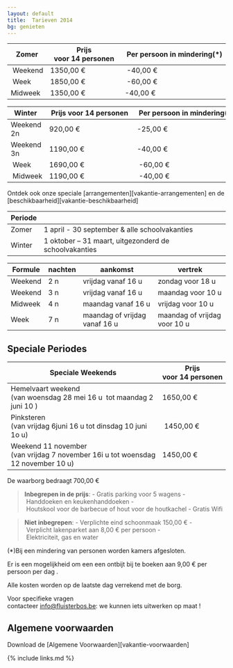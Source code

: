 ```yaml
---
layout: default
title:  Tarieven 2014
bg: genieten
---
```


|  Zomer  | Prijs voor 14 personen | Per persoon in mindering(*)
|---------|------------------------|----------------------------
| Weekend | 1350,00&nbsp;€         | -40,00&nbsp;€
| Week    | 1850,00&nbsp;€         | -60,00&nbsp;€
| Midweek | 1350,00&nbsp;€         | -40,00&nbsp;€

| Winter     | Prijs voor 14 personen | Per persoon in mindering(*)
|------------|------------------------|----------------------------
| Weekend 2n |  920,00&nbsp;€         | -25,00&nbsp;€
| Weekend 3n | 1190,00&nbsp;€         | -40,00&nbsp;€
| Week       | 1690,00&nbsp;€         | -60,00&nbsp;€
| Midweek    | 1190,00&nbsp;€         | -40,00&nbsp;€

Ontdek ook onze speciale [arrangementen][vakantie-arrangementen] en de [beschikbaarheid][vakantie-beschikbaarheid]

|Periode ||
|------- |-------------
|Zomer   |  1 april - 30 september  & alle schoolvakanties            
|Winter  |  1 oktober – 31 maart, uitgezonderd de schoolvakanties 

|Formule | nachten | aankomst                                | vertrek
|--------|---------|-----------------------------------------|-----------------------------------
|Weekend | 2 n     | vrijdag vanaf&nbsp;16&nbsp;u            | zondag voor&nbsp;18&nbsp;u
|Weekend | 3 n     | vrijdag vanaf&nbsp;16&nbsp;u            | maandag voor&nbsp;10&nbsp;u
|Midweek | 4 n     | maandag vanaf&nbsp;16&nbsp;u            | vrijdag voor&nbsp;10&nbsp;u
|Week    | 7 n     | maandag of vrijdag vanaf&nbsp;16&nbsp;u | maandag of vrijdag voor&nbsp;10&nbsp;u


## Speciale Periodes

| Speciale Weekends         | Prijs voor 14 personen | Per persoon in mindering(*)
|---------------------------|-----------------------------------------|-----------------------------------
| Hemelvaart weekend (van woensdag 28 mei 16&nbsp;u  tot maandag 2 juni 10&nbsp;)            | 1650,00&nbsp;€ | -45,00&nbsp;€ 
| Pinksteren (van vrijdag 6juni 16&nbsp;u tot dinsdag 10 juni 1o&nbsp;u)                     | 1450,00&nbsp;€ | -42,00&nbsp;€    
| Weekend 11 november (van vrijdag 7 november 16i&nbsp;u tot woensdag 12 november 10&nbsp;u) | 1450,00&nbsp;€ | -45,00&nbsp;€   

De waarborg bedraagt 700,00&nbsp;€

> **Inbegrepen in de prijs**: - Gratis parking voor 5 wagens - Handdoeken en keukenhanddoeken - Houtskool voor de barbecue of hout voor de houtkachel - Gratis Wifi

> **Niet inbegrepen**: - Verplichte eind schoonmaak 150,00&nbsp;€ - Verplicht lakenparket aan 8,00&nbsp;€ per persoon - Elektriciteit, gas en water

(*)Bij een mindering van personen worden kamers afgesloten.

Er is een mogelijkheid om een een ontbijt bij te boeken aan 9,00&nbsp;€ per persoon per dag .

Alle kosten worden op de laatste dag verrekend met de borg.

Voor specifieke vragen contacteer info@fluisterbos.be: we kunnen iets uitwerken op maat !

## Algemene voorwaarden
Download de [Algemene Voorwaarden][vakantie-voorwaarden]

{% include links.md %}
